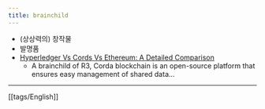 ```yaml
---
title: brainchild
---
```


- (상상력의) 창작물
- 발명품
- [Hyperledger Vs Cords Vs Ethereum: A Detailed Comparison](https://www.blockchain-council.org/blockchain/hyperledger-vs-corda-vs-ethereum/)
	- A brainchild of R3, Corda blockchain is an open-source platform that ensures easy management of shared data...
---
[[tags/English]]